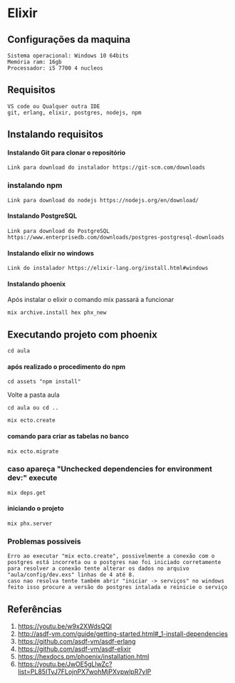 # Elixir

## Configurações da maquina
    Sistema operacional: Windows 10 64bits
    Memória ram: 16gb
    Processador: i5 7700 4 nucleos

## Requisitos
    VS code ou Qualquer outra IDE
    git, erlang, elixir, postgres, nodejs, npm

## Instalando requisitos
#### Instalando Git para clonar o repositório
```
Link para download do instalador https://git-scm.com/downloads 
```
### instalando npm 
```
Link para download do nodejs https://nodejs.org/en/download/
```

#### Instalando PostgreSQL
```
Link para download do PostgreSQL https://www.enterprisedb.com/downloads/postgres-postgresql-downloads
```

#### Instalando elixir no windows
```
Link do instalador https://elixir-lang.org/install.html#windows
```

#### Instalando phoenix 
Após instalar o elixir o comando mix passará a funcionar

```
mix archive.install hex phx_new
```

## Executando projeto com phoenix
```
cd aula 
```

#### após realizado o procedimento do npm
```
cd assets "npm install"
```
Volte a pasta aula 
```
cd aula ou cd ..
```
```
mix ecto.create
```
#### comando para criar as tabelas no banco
```
mix ecto.migrate
```

### caso apareça "Unchecked dependencies for environment dev:" execute
```
mix deps.get
```

#### iniciando o projeto
```
mix phx.server
```

### Problemas possiveis
    Erro ao executar "mix ecto.create", possivelmente a conexão com o postgres está incorreta ou o postgres nao foi iniciado corretamente
    para resolver a conexão tente alterar os dados no arquivo
    "aula/config/dev.exs" linhas de 4 até 8.
    caso nao resolva tente também abrir "iniciar -> serviços" no windows
    feito isso procure a versão do postgres intalada e reinicie o serviço

## Referências
1. https://youtu.be/w9x2XWdsQQI
2. http://asdf-vm.com/guide/getting-started.html#_1-install-dependencies
3. https://github.com/asdf-vm/asdf-erlang
4. https://github.com/asdf-vm/asdf-elixir
5. https://hexdocs.pm/phoenix/installation.html
6. https://youtu.be/JwOE5gLlwZc?list=PL85ITvJ7FLojnPX7wohMjPXvpwlpR7yIP